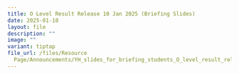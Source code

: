 ```yaml
---
title: O Level Result Release 10 Jan 2025 (Briefing Slides)
date: 2025-01-10
layout: file
description: ""
image: ""
variant: tiptap
file_url: /files/Resource
  Page/Announcements/YH_slides_for_briefing_students_O_level_result_release_10_Jan_2025_For_students_reference.pdf
---
```

